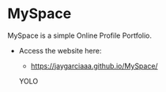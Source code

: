 # MySpace

MySpace is a simple Online Profile Portfolio.

* Access the website here:
  - https://jaygarciaaa.github.io/MySpace/

  YOLO